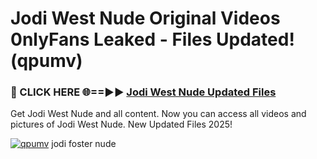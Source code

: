 # Jodi West Nude Original Videos 0nlyFans Leaked - Files Updated! (qpumv)

<h3>🔴 CLICK HERE 🌐==►► <a href="https://tinyurl.com/4mcuefdz" rel="nofollow">Jodi West Nude Updated Files</a></h3>

Get Jodi West Nude and all content. Now you can access all videos and pictures of Jodi West Nude. New Updated Files 2025!

[![qpumv](https://i.imgur.com/StAQSOY.gif)](https://tinyurl.com/4mcuefdz)
jodi foster nude